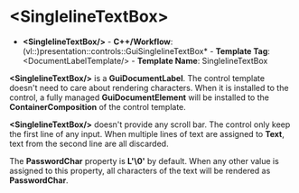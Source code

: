 # \<SinglelineTextBox\>

- **\<SinglelineTextBox/\>** - **C++/Workflow**: (vl::)presentation::controls::GuiSinglelineTextBox* - **Template Tag**: \<DocumentLabelTemplate/\> - **Template Name**: SinglelineTextBox

**\<SinglelineTextBox/\>** is a **GuiDocumentLabel**. The control template doesn't need to care about rendering characters. When it is installed to the control, a fully managed **GuiDocumentElement** will be installed to the **ContainerComposition** of the control template.

**\<SinglelineTextBox/\>** doesn't provide any scroll bar. The control only keep the first line of any input. When multiple lines of text are assigned to **Text**, text from the second line are all discarded.

The **PasswordChar** property is **L'\0'** by default. When any other value is assigned to this property, all characters of the text will be rendered as **PasswordChar**.

